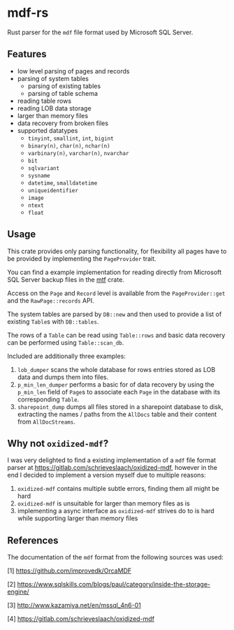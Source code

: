 # mdf-rs
Rust parser for the `mdf` file format used by Microsoft SQL Server. 

## Features
- low level parsing of pages and records
- parsing of system tables
  - parsing of existing tables
  - parsing of table schema
- reading table rows 
- reading LOB data storage
- larger than memory files
- data recovery from broken files
- supported datatypes
  - `tinyint`, `smallint`, `int`, `bigint`
  - `binary(n)`, `char(n)`, `nchar(n)`
  - `varbinary(n)`, `varchar(n)`, `nvarchar`
  - `bit`
  - `sqlvariant`
  - `sysname`
  - `datetime`, `smalldatetime`
  - `uniqueidentifier`
  - `image`
  - `ntext`
  - `float`

## Usage
This crate provides only parsing functionality, for flexibility all pages have to be provided by implementing the `PageProvider` trait.

You can find a example implementation for reading directly from Microsoft SQL Server backup files in the [mtf](https://github.com/rroohhh/mtf-rs) crate.

Access on the `Page` and `Record` level is available from the `PageProvider::get` and the `RawPage::records` API.

The system tables are parsed by `DB::new` and then used to provide a list of existing `Table`s with `DB::tables`.

The rows of a `Table` can be read using `Table::rows` and basic data recovery can be performed using `Table::scan_db`.

Included are additionally three examples:
1. `lob_dumper` scans the whole database for rows entries stored as LOB data and dumps them into files.
2. `p_min_len_dumper` performs a basic for of data recovery by using the `p_min_len` field of `Page`s to associate each `Page` in the database with its corresponding `Table`.
3. `sharepoint_dump` dumps all files stored in a sharepoint database to disk, extracting the names / paths from the `AllDocs` table and their content from `AllDocStreams`.

## Why not `oxidized-mdf`?
I was very delighted to find a existing implementation of a `mdf` file format parser at https://gitlab.com/schrieveslaach/oxidized-mdf, however in the end
I decided to implement a version myself due to multiple reasons:
1. `oxidized-mdf` contains multiple subtle errors, finding them all might be hard
2. `oxidized-mdf` is unsuitable for larger than memory files as is
3. implementing a async interface as `oxidized-mdf` strives do to is hard while supporting larger than memory files

## References
The documentation of the `mdf` format from the following sources was used:

[1] https://github.com/improvedk/OrcaMDF

[2] https://www.sqlskills.com/blogs/paul/category/inside-the-storage-engine/

[3] http://www.kazamiya.net/en/mssql_4n6-01

[4] https://gitlab.com/schrieveslaach/oxidized-mdf

